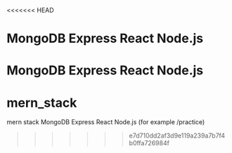 <<<<<<< HEAD
# MongoDB Express React Node.js
MongoDB Express React Node.js
=======
# mern_stack
mern stack
MongoDB Express React Node.js
(for example /practice)
>>>>>>> e7d710dd2af3d9e119a239a7b7f4b0ffa726984f
